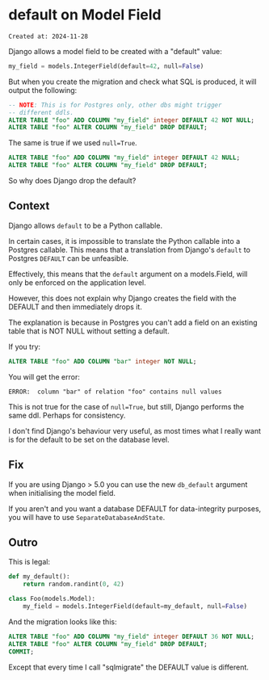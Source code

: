 # default on Model Field

```
Created at: 2024-11-28
```

Django allows a model field to be created with a "default" value:

```py
my_field = models.IntegerField(default=42, null=False)
```

But when you create the migration and check what SQL is produced, it will
output the following:

```sql
-- NOTE: This is for Postgres only, other dbs might trigger
-- different ddls.
ALTER TABLE "foo" ADD COLUMN "my_field" integer DEFAULT 42 NOT NULL;
ALTER TABLE "foo" ALTER COLUMN "my_field" DROP DEFAULT;
```

The same is true if we used `null=True`.

```sql
ALTER TABLE "foo" ADD COLUMN "my_field" integer DEFAULT 42 NULL;
ALTER TABLE "foo" ALTER COLUMN "my_field" DROP DEFAULT;
```

So why does Django drop the default?

## Context

Django allows `default` to be a Python callable.

In certain cases, it is impossible to translate the Python callable into a
Postgres callable. This means that a translation from Django's `default` to
Postgres `DEFAULT` can be unfeasible.

Effectively, this means that the `default` argument on a models.Field, will
only be enforced on the application level.

However, this does not explain why Django creates the field with the DEFAULT
and then immediately drops it.

The explanation is because in Postgres you can't add a field on an existing
table that is NOT NULL without setting a default.

If you try:

```sql
ALTER TABLE "foo" ADD COLUMN "bar" integer NOT NULL;
```

You will get the error:

```
ERROR:  column "bar" of relation "foo" contains null values
```

This is not true for the case of `null=True`, but still, Django performs the
same ddl. Perhaps for consistency.

I don't find Django's behaviour very useful, as most times what I really want
is for the default to be set on the database level.

## Fix

If you are using Django > 5.0 you can use the new `db_default` argument when
initialising the model field.

If you aren't and you want a database DEFAULT for data-integrity purposes, you
will have to use `SeparateDatabaseAndState`.

## Outro

This is legal:

```py
def my_default():
    return random.randint(0, 42)

class Foo(models.Model):
    my_field = models.IntegerField(default=my_default, null=False)
```

And the migration looks like this:

```sql
ALTER TABLE "foo" ADD COLUMN "my_field" integer DEFAULT 36 NOT NULL;
ALTER TABLE "foo" ALTER COLUMN "my_field" DROP DEFAULT;
COMMIT;
```

Except that every time I call "sqlmigrate" the DEFAULT value is different.
